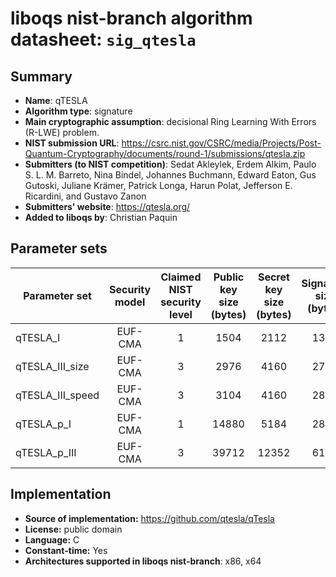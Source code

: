 liboqs nist-branch algorithm datasheet: `sig_qtesla`
===================================================

Summary
-------

- **Name**: qTESLA
- **Algorithm type**: signature
- **Main cryptographic assumption**: decisional Ring Learning With Errors (R-LWE) problem.
- **NIST submission URL**: https://csrc.nist.gov/CSRC/media/Projects/Post-Quantum-Cryptography/documents/round-1/submissions/qtesla.zip
- **Submitters (to NIST competition)**: Sedat Akleylek, Erdem Alkim, Paulo S. L. M. Barreto, Nina Bindel, Johannes Buchmann, Edward Eaton, Gus Gutoski, Juliane Krämer, Patrick Longa, Harun Polat, Jefferson E. Ricardini, and Gustavo Zanon
- **Submitters' website**: https://qtesla.org/
- **Added to liboqs by**: Christian Paquin

Parameter sets
--------------

| Parameter set    | Security model | Claimed NIST security level | Public key size (bytes) | Secret key size (bytes) | Signature size (bytes) |
|------------------|:--------------:|:---------------------------:|:-----------------------:|:-----------------------:|:----------------------:|
| qTESLA_I         |    EUF-CMA     |              1              |          1504           |          2112           |          1376          |
| qTESLA_III_size  |    EUF-CMA     |              3              |          2976           |          4160           |          2720          |
| qTESLA_III_speed |    EUF-CMA     |              3              |          3104           |          4160           |          2848          |
| qTESLA_p_I       |    EUF-CMA     |              1              |         14880           |          5184           |          2848          |
| qTESLA_p_III     |    EUF-CMA     |              3              |         39712           |         12352           |          6176          |


Implementation
--------------

- **Source of implementation:** https://github.com/qtesla/qTesla
- **License:** public domain
- **Language:** C
- **Constant-time:** Yes
- **Architectures supported in liboqs nist-branch**: x86, x64
